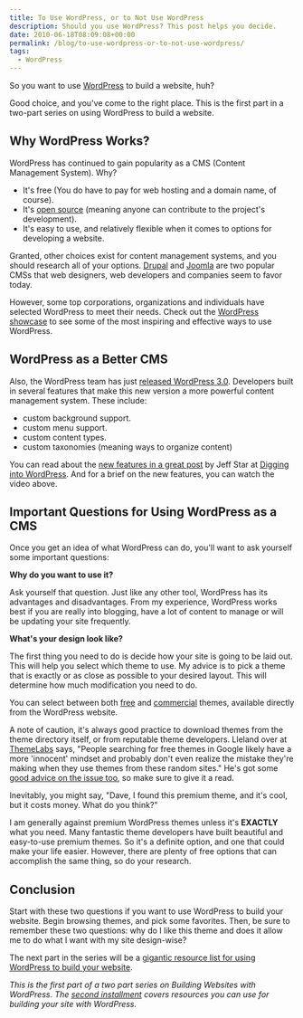 ```yaml
---
title: To Use WordPress, or to Not Use WordPress
description: Should you use WordPress? This post helps you decide.
date: 2010-06-18T08:09:08+00:00
permalink: /blog/to-use-wordpress-or-to-not-use-wordpress/
tags:
  - WordPress
---
```


So you want to use [WordPress](http://wordpress.org) to build a website, huh?

Good choice, and you've come to the right place. This is the first part in a two-part series on using WordPress to build a website.

## Why WordPress Works?

WordPress has continued to gain popularity as a CMS (Content Management System). Why?

- It's free (You do have to pay for web hosting and a domain name, of course).
- It's [open source](http://en.wikipedia.org/wiki/Open_source) (meaning anyone can contribute to the project's development).
- It's easy to use, and relatively flexible when it comes to options for developing a website.

Granted, other choices exist for content management systems, and you should research all of your options. [Drupal](http://drupal.org/) and [Joomla](http://www.joomla.org/) are two popular CMSs that web designers, web developers and companies seem to favor today.

However, some top corporations, organizations and individuals have selected WordPress to meet their needs. Check out the [WordPress showcase](http://wordpress.org/showcase/) to see some of the most inspiring and effective ways to use WordPress.

## WordPress as a Better CMS

Also, the WordPress team has just [released WordPress 3.0](http://wordpress.org/development/2010/06/thelonious/). Developers built in several features that make this new version a more powerful content management system. These include:

- custom background support.
- custom menu support.
- custom content types.
- custom taxonomies (meaning ways to organize content)

You can read about the [new features in a great post](http://digwp.com/2010/05/guide-new-features-wordpress-3/) by Jeff Star at [Digging into WordPress](http://digwp.com/). And for a brief on the new features, you can watch the video above.

## Important Questions for Using WordPress as a CMS

Once you get an idea of what WordPress can do, you'll want to ask yourself some important questions:

**Why do you want to use it?**

Ask yourself that question. Just like any other tool, WordPress has its advantages and disadvantages. From my experience, WordPress works best if you are really into blogging, have a lot of content to manage or will be updating your site frequently.

**What's your design look like?**

The first thing you need to do is decide how your site is going to be laid out. This will help you select which theme to use. My advice is to pick a theme that is exactly or as close as possible to your desired layout. This will determine how much modification you need to do.

You can select between both [free](http://wordpress.org/extend/themes/) and [commercial](http://wordpress.org/extend/themes/commercial/) themes, available directly from the WordPress website.

A note of caution, it's always good practice to download themes from the theme directory itself, or from reputable theme developers. Lleland over at [ThemeLabs](http://www.themelab.com/) says, "People searching for free themes in Google likely have a more 'innocent' mindset and probably don't even realize the mistake they're making when they use themes from these random sites." He's got some [good advice on the issue too](http://www.themelab.com/2009/12/08/stop-downloading-wordpress-themes-from-shady-sites/), so make sure to give it a read.

Inevitably, you might say, "Dave, I found this premium theme, and it's cool, but it costs money. What do you think?"

I am generally against premium WordPress themes unless it's **EXACTLY** what you need. Many fantastic theme developers have built beautiful and easy-to-use premium themes. So it's a definite option, and one that could make your life easier. However, there are plenty of free options that can accomplish the same thing, so do your research.

## Conclusion

Start with these two questions if you want to use WordPress to build your website. Begin browsing themes, and pick some favorites. Then, be sure to remember these two questions: why do I like this theme and does it allow me to do what I want with my site design-wise?

The next part in the series will be a [gigantic resource list for using WordPress to build your website](/blog/31-resources-for-powering-a-website-with-wordpress/).

_This is the first part of a two part series on Building Websites with WordPress. The [second installment](/blog/31-resources-for-powering-a-website-with-wordpress/) covers resources you can use for building your site with WordPress._

